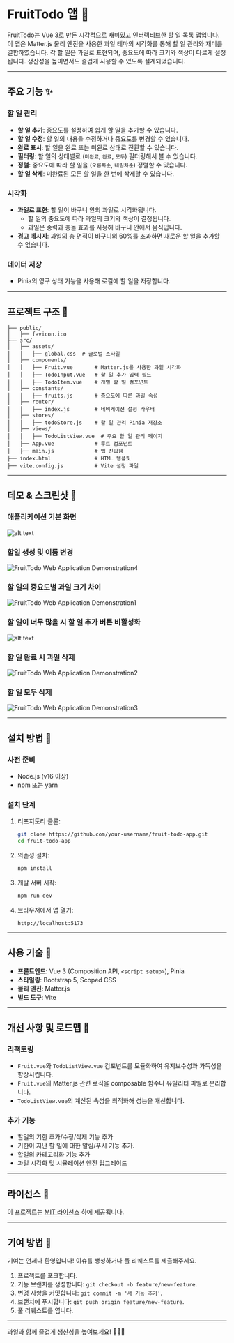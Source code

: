 # FruitTodo 앱 🍉

FruitTodo는 Vue 3로 만든 시각적으로 재미있고 인터랙티브한 할 일 목록 앱입니다. 이 앱은 Matter.js 물리 엔진을 사용한 과일 테마의 시각화를 통해 할 일 관리와 재미를 결합하였습니다. 각 할 일은 과일로 표현되며, 중요도에 따라 크기와 색상이 다르게 설정됩니다. 생산성을 높이면서도 즐겁게 사용할 수 있도록 설계되었습니다.

---

## 주요 기능 ✨

### 할 일 관리
- **할 일 추가**: 중요도를 설정하여 쉽게 할 일을 추가할 수 있습니다.
- **할 일 수정**: 할 일의 내용을 수정하거나 중요도를 변경할 수 있습니다.
- **완료 표시**: 할 일을 완료 또는 미완료 상태로 전환할 수 있습니다.
- **필터링**: 할 일의 상태별로 (`미완료`, `완료`, `모두`) 필터링해서 볼 수 있습니다.
- **정렬**: 중요도에 따라 할 일을 (`오름차순`, `내림차순`) 정렬할 수 있습니다.
- **할 일 삭제**: 미완료된 모든 할 일을 한 번에 삭제할 수 있습니다.

### 시각화
- **과일로 표현**: 할 일이 바구니 안의 과일로 시각화됩니다.
  - 할 일의 중요도에 따라 과일의 크기와 색상이 결정됩니다.
  - 과일은 중력과 충돌 효과를 사용해 바구니 안에서 움직입니다.
- **경고 메시지**: 과일의 총 면적이 바구니의 60%를 초과하면 새로운 할 일을 추가할 수 없습니다.

### 데이터 저장
- Pinia의 영구 상태 기능을 사용해 로컬에 할 일을 저장합니다.

---

## 프로젝트 구조 🐂

```plaintext
├── public/
│   ├── favicon.ico
├── src/
│   ├── assets/
│   │   ├── global.css  # 글로벌 스타일
│   ├── components/
│   │   ├── Fruit.vue       # Matter.js를 사용한 과일 시각화
│   │   ├── TodoInput.vue   # 할 일 추가 입력 필드
│   │   ├── TodoItem.vue    # 개별 할 일 컴포넌트
│   ├── constants/
│   │   ├── fruits.js       # 중요도에 따른 과일 속성
│   ├── router/
│   │   ├── index.js        # 네비게이션 설정 라우터
│   ├── stores/
│   │   ├── todoStore.js    # 할 일 관리 Pinia 저장소
│   ├── views/
│   │   ├── TodoListView.vue  # 주요 할 일 관리 페이지
│   ├── App.vue             # 루트 컴포넌트
│   ├── main.js             # 앱 진입점
├── index.html              # HTML 템플릿
├── vite.config.js          # Vite 설정 파일
```

---

## 데모 & 스크린샷 📸

### 애플리케이션 기본 화면
![alt text](MockUp01.png) 

### 할일 생성 및 이름 변경
![FruitTodo Web Application Demonstration4](https://github.com/user-attachments/assets/8eb25ae2-de85-4ae0-806b-c3ee118497f7)

### 할 일의 중요도별 과일 크기 차이
![FruitTodo Web Application Demonstration1](https://github.com/user-attachments/assets/9543ec29-f01d-4f7a-a672-d1bff936062f)

### 할 일이 너무 많을 시 할 일 추가 버튼 비활성화
![alt text](MockUp03.png)

### 할 일 완료 시 과일 삭제
![FruitTodo Web Application Demonstration2](https://github.com/user-attachments/assets/5f3ba268-91dd-4314-bda8-3b1a9847ea7b)

### 할 일 모두 삭제
![FruitTodo Web Application Demonstration3](https://github.com/user-attachments/assets/20376014-33fc-4c6f-9e47-079ec9815195)

---

## 설치 방법 🚧

### 사전 준비
- Node.js (v16 이상)
- npm 또는 yarn

### 설치 단계
1. 리포지토리 클론:
   ```bash
   git clone https://github.com/your-username/fruit-todo-app.git
   cd fruit-todo-app
   ```

2. 의존성 설치:
   ```bash
   npm install
   ```

3. 개발 서버 시작:
   ```bash
   npm run dev
   ```

4. 브라우저에서 앱 열기:
   ```
   http://localhost:5173
   ```

---

## 사용 기술 🧭

- **프론트엔드**: Vue 3 (Composition API, `<script setup>`), Pinia
- **스타일링**: Bootstrap 5, Scoped CSS
- **물리 엔진**: Matter.js
- **빌드 도구**: Vite

---

## 개선 사항 및 로드맵 🚀

### 리팩토링
- `Fruit.vue`와 `TodoListView.vue` 컴포넌트를 모듈화하여 유지보수성과 가독성을 향상시킵니다.
- `Fruit.vue`의 Matter.js 관련 로직을 composable 함수나 유틸리티 파일로 분리합니다.
- `TodoListView.vue`의 계산된 속성을 최적화해 성능을 개선합니다.

### 추가 기능
- 할일의 기한 추가/수정/삭제 기능 추가
- 기한이 지난 할 일에 대한 알림/푸시 기능 추가.
- 할일의 카테고리화 기능 추가
- 과일 시각화 및 시뮬레이션 엔진 업그레이드

---

## 라이선스 📝

이 프로젝트는 [MIT 라이선스](./LICENSE) 하에 제공됩니다.

---

## 기여 방법 🤝

기여는 언제나 환영입니다! 이슈를 생성하거나 풀 리퀘스트를 제출해주세요.

1. 프로젝트를 포크합니다.
2. 기능 브랜치를 생성합니다: `git checkout -b feature/new-feature`.
3. 변경 사항을 커밋합니다: `git commit -m '새 기능 추가'`.
4. 브랜치에 푸시합니다: `git push origin feature/new-feature`.
5. 풀 리퀘스트를 엽니다.

---

과일과 함께 즐겁게 생산성을 높여보세요! 🍎🍊🍇

